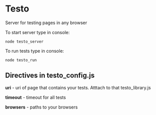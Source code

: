 Testo
=====

Server for testing pages in any browser

To start server type in console:

    node testo_server

To run tests type in console:

    node testo_run

Directives in testo_config.js
-----------------------------

**uri** - uri of page that contains your tests. Atttach to that testo_library.js

**timeout** - timeout for all tests

**browsers** - paths to your browsers
